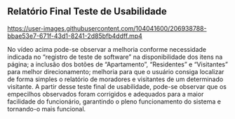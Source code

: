 ## Relatório Final Teste de Usabilidade 

https://user-images.githubusercontent.com/104041600/206938788-bbae53e7-671f-43d1-8241-2d85bfb4ddff.mp4



No vídeo acima pode-se observar a melhoria conforme necessidade indicada no “registro de teste de software” na disponibilidade dos itens na página; a inclusão dos botões de “Apartamento”, “Residentes” e “Visitantes” para melhor direcionamento; melhoria para que o usuário consiga localizar de forma simples o relatório de moradores e visitantes de um determinado visitante. 
A partir desse teste final de usabilidade, pode-se observar que os empecilhos observados foram corrigidos e adequados para a maior facilidade do funcionário, garantindo o pleno funcionamento do sistema e tornando-o mais funcional.

